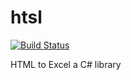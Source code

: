 # htsl

[![Build Status](https://travis-ci.org/ganeshvelanki/htsl.svg?branch=master)](https://travis-ci.org/ganeshvelanki/htsl)

HTML to Excel a C# library
